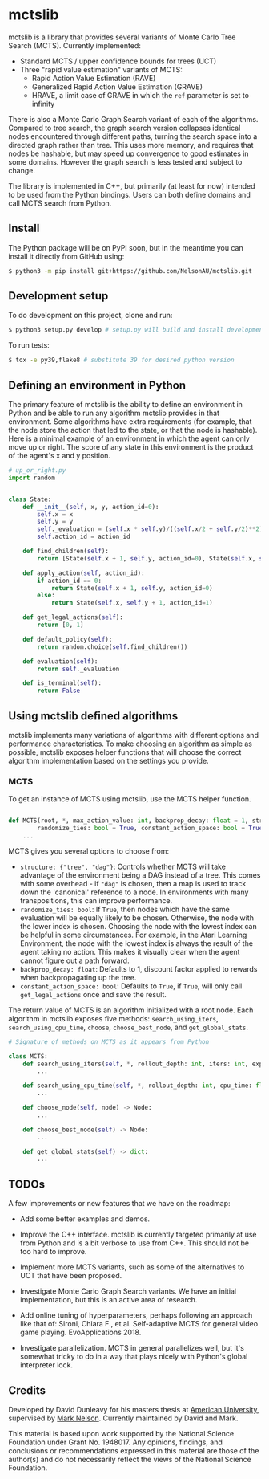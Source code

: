 # mctslib

mctslib is a library that provides several variants of Monte Carlo Tree Search
(MCTS). Currently implemented:

- Standard MCTS / upper confidence bounds for trees (UCT)
- Three "rapid value estimation" variants of MCTS:
  - Rapid Action Value Estimation (RAVE)
  - Generalized Rapid Action Value Estimation (GRAVE)
  - HRAVE, a limit case of GRAVE in which the `ref` parameter is set to infinity

There is also a Monte Carlo Graph Search variant of each of the algorithms.
Compared to tree search, the graph search version collapses identical nodes
encountered through different paths, turning the search space into a directed
graph rather than tree. This uses more memory, and requires that nodes be
hashable, but may speed up convergence to good estimates in some domains.
However the graph search is less tested and subject to change.

The library is implemented in C++, but primarily (at least for now) intended to
be used from the Python bindings. Users can both define domains and call MCTS
search from Python.

## Install
The Python package will be on PyPI soon, but in the meantime you can install it
directly from GitHub using:
```sh
$ python3 -m pip install git+https://github.com/NelsonAU/mctslib.git
```

## Development setup
To do development on this project, clone and run:
```sh
$ python3 setup.py develop # setup.py will build and install development version
```

To run tests:
```sh
$ tox -e py39,flake8 # substitute 39 for desired python version
```

## Defining an environment in Python

The primary feature of mctslib is the ability to define an environment in Python and be able to run
any algorithm mctslib provides in that environment. Some algorithms have extra requirements (for
example, that the node store the action that led to the state, or that the node is hashable). Here 
is a minimal example of an environment in which the agent can only move up or right. The score of any
state in this environment is the product of the agent's x and y position.

```python
# up_or_right.py
import random


class State:
    def __init__(self, x, y, action_id=0):
        self.x = x
        self.y = y
        self._evaluation = (self.x * self.y)/((self.x/2 + self.y/2)**2)
        self.action_id = action_id

    def find_children(self):
        return [State(self.x + 1, self.y, action_id=0), State(self.x, self.y + 1, action_id=1)]

    def apply_action(self, action_id):
        if action_id == 0:
            return State(self.x + 1, self.y, action_id=0)
        else:
            return State(self.x, self.y + 1, action_id=1)

    def get_legal_actions(self):
        return [0, 1]

    def default_policy(self):
        return random.choice(self.find_children())

    def evaluation(self):
        return self._evaluation

    def is_terminal(self):
        return False

```




## Using mctslib defined algorithms


mctslib implements many variations of algorithms with different options and performance characteristics.
To make choosing an algorithm as simple as possible, mctslib exposes helper functions that will choose
the correct algorithm implementation based on the settings you provide.

### MCTS

To get an instance of MCTS using mctslib, use the MCTS helper function.

```python

def MCTS(root, *, max_action_value: int, backprop_decay: float = 1, structure: str = "tree",
        randomize_ties: bool = True, constant_action_space: bool = True):
    ...
```

MCTS gives you several options to choose from:

- `structure: {"tree", "dag"}`: Controls whether MCTS will take advantage of the environment being
a DAG instead of a tree. This comes with some overhead - if `"dag"` is chosen, then a map is used to
track down the 'canonical' reference to a node. In environments with many transpositions, this can 
improve performance.
- `randomize_ties: bool`: If `True`, then nodes which have the same evaluation will be 
equally likely to be chosen. Otherwise, the node with the lower index is chosen. Choosing the node with
the lowest index can be helpful in some circumstances. For example, in the Atari Learning Environment,
the node with the lowest index is always the result of the agent taking no action. This makes it visually
clear when the agent cannot figure out a path forward.
- `backprop_decay: float`: Defaults to 1, discount factor applied to rewards when backpropagating up
the tree.
- `constant_action_space: bool`: Defaults to `True`, if `True`, will only call `get_legal_actions`
once and save the result.

The return value of MCTS is an algorithm initialized with a root node. Each algorithm in mctslib
exposes five methods: `search_using_iters`, `search_using_cpu_time`, `choose`, `choose_best_node`,
and `get_global_stats`.

```python
# Signature of methods on MCTS as it appears from Python

class MCTS:
    def search_using_iters(self, *, rollout_depth: int, iters: int, exploration_weight: float) -> Node:
        ...

    def search_using_cpu_time(self, *, rollout_depth: int, cpu_time: float, exploration_weight: float) -> Node:
        ...

    def choose_node(self, node) -> Node:
        ...

    def choose_best_node(self) -> Node:
        ...

    def get_global_stats(self) -> dict:
        ...
```

## TODOs

A few improvements or new features that we have on the roadmap:

- Add some better examples and demos.

- Improve the C++ interface. mctslib is currently targeted primarily at use
  from Python and is a bit verbose to use from C++. This should not be too hard
  to improve.

- Implement more MCTS variants, such as some of the alternatives to UCT that
  have been proposed.

- Investigate Monte Carlo Graph Search variants. We have an initial
  implementation, but this is an active area of research.

- Add online tuning of hyperparameters, perhaps following an approach like that
  of: Sironi, Chiara F., et al. Self-adaptive MCTS for general video game
  playing. EvoApplications 2018.

- Investigate parallelization. MCTS in general parallelizes well, but it's
  somewhat tricky to do in a way that plays nicely with Python's global
  interpreter lock.

## Credits

Developed by David Dunleavy for his masters thesis at [American
University](https://www.american.edu/cas/cs/), supervised by [Mark
Nelson](https://www.kmjn.org/). Currently maintained by David and Mark.

This material is based upon work supported by the National Science Foundation
under Grant No. 1948017. Any opinions, findings, and conclusions or
recommendations expressed in this material are those of the author(s) and do
not necessarily reflect the views of the National Science Foundation.

